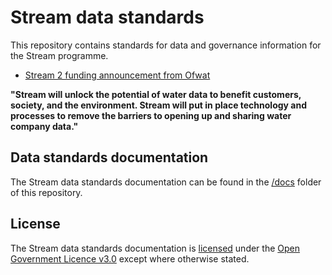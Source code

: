 # Stream data standards

This repository contains standards for data and governance information for the Stream programme.

* [Stream 2 funding announcement from Ofwat](https://waterinnovation.challenges.org/winners/stream-2/)

**"Stream will unlock the potential of water data to benefit customers, society, and the environment. Stream will put in place technology and processes to remove the barriers to opening up and sharing water company data."**

## Data standards documentation

The Stream data standards documentation can be found in the [/docs](docs/README.md) folder of this repository.

## License

The Stream data standards documentation is [licensed](LICENSE.md) under the [Open Government Licence v3.0](https://www.nationalarchives.gov.uk/doc/open-government-licence/version/3/) except where otherwise stated.

